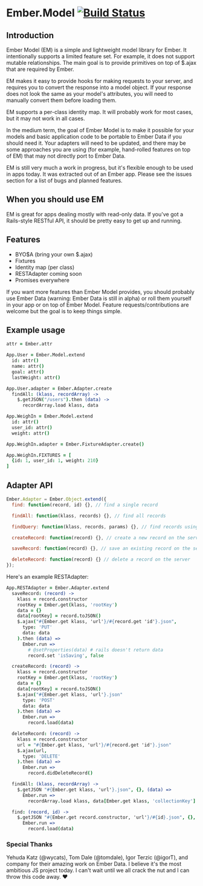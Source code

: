 # Ember.Model [![Build Status](https://travis-ci.org/ebryn/ember-model.png?branch=master)](https://travis-ci.org/ebryn/ember-model)

## Introduction

Ember Model (EM) is a simple and lightweight model library for Ember. It intentionally supports a limited feature set. For example, it does not support mutable relationships. The main goal is to provide primitives on top of $.ajax that are required by Ember.

EM makes it easy to provide hooks for making requests to your server, and requires you to convert the response into a model object. If your response does not look the same as your model's attributes, you will need to manually convert them before loading them.

EM supports a per-class identity map. It will probably work for most cases, but it may not work in all cases.

In the medium term, the goal of Ember Model is to make it possible for your models and basic application code to be portable to Ember Data if you should need it. Your adapters will need to be updated, and there may be some approaches you are using (for example, hand-rolled features on top of EM) that may not directly port to Ember Data.


EM is still very much a work in progress, but it's flexible enough to be used in apps today. It was extracted out of an Ember app. Please see the issues section for a list of bugs and planned features.

## When you should use EM

EM is great for apps dealing mostly with read-only data. If you've got a Rails-style RESTful API, it should be pretty easy to get up and running.

## Features

- BYO$A (bring your own $.ajax)
- Fixtures
- Identity map (per class)
- RESTAdapter coming soon
- Promises everywhere

If you want more features than Ember Model provides, you should probably use Ember Data (warning: Ember Data is still in alpha) or roll them yourself in your app or on top of Ember Model. Feature requests/contributions are welcome but the goal is to keep things simple.

## Example usage

```coffeescript
attr = Ember.attr

App.User = Ember.Model.extend
  id: attr()
  name: attr()
  goal: attr()
  lastWeight: attr()

App.User.adapter = Ember.Adapter.create
  findAll: (klass, recordArray) ->
    $.getJSON("/users").then (data) ->
      recordArray.load klass, data

App.WeighIn = Ember.Model.extend
  id: attr()
  user_id: attr()
  weight: attr()

App.WeighIn.adapter = Ember.FixtureAdapter.create()

App.WeighIn.FIXTURES = [
  {id: 1, user_id: 1, weight: 210}
]
```

## Adapter API

```javascript
Ember.Adapter = Ember.Object.extend({
  find: function(record, id) {}, // find a single record

  findAll: function(klass, records) {}, // find all records

  findQuery: function(klass, records, params) {}, // find records using a query

  createRecord: function(record) {}, // create a new record on the server

  saveRecord: function(record) {}, // save an existing record on the server

  deleteRecord: function(record) {} // delete a record on the server
});
```

Here's an example RESTAdapter:

```coffeescript
App.RESTAdapter = Ember.Adapter.extend
  saveRecord: (record) ->
    klass = record.constructor
    rootKey = Ember.get(klass, 'rootKey')
    data = {}
    data[rootKey] = record.toJSON()
    $.ajax("#{Ember.get klass, 'url'}/#{record.get 'id'}.json",
      type: 'PUT'
      data: data
    ).then (data) =>
      Ember.run =>
        # @setProperties(data) # rails doesn't return data
        record.set 'isSaving', false

  createRecord: (record) ->
    klass = record.constructor
    rootKey = Ember.get(klass, 'rootKey')
    data = {}
    data[rootKey] = record.toJSON()
    $.ajax("#{Ember.get klass, 'url'}.json"
      type: 'POST'
      data: data
    ).then (data) =>
      Ember.run =>
        record.load(data)

  deleteRecord: (record) ->
    klass = record.constructor
    url = "#{Ember.get klass, 'url'}/#{record.get 'id'}.json"
    $.ajax(url,
      type: 'DELETE'
    ).then (data) =>
      Ember.run =>
        record.didDeleteRecord()

  findAll: (klass, recordArray) ->
    $.getJSON "#{Ember.get klass, 'url'}.json", {}, (data) =>
      Ember.run =>
        recordArray.load klass, data[Ember.get klass, 'collectionKey']

  find: (record, id) ->
    $.getJSON "#{Ember.get record.constructor, 'url'}/#{id}.json", {}, (data) ->
      Ember.run =>
        record.load(data)
```

### Special Thanks

Yehuda Katz (@wycats), Tom Dale (@tomdale), Igor Terzic (@igorT), and company for their amazing work on Ember Data. I believe it's the most ambitious JS project today. I can't wait until we all crack the nut and I can throw this code away. :heart: